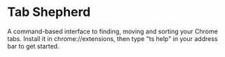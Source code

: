 Tab Shepherd
==========

A command-based interface to finding, moving and sorting your Chrome tabs. Install it in chrome://extensions, then type "ts help" in your address bar to get started.
